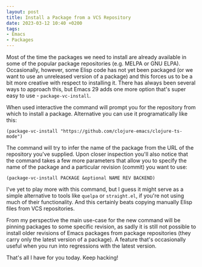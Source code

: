```yaml
---
layout: post
title: Install a Package from a VCS Repository
date: 2023-03-12 10:40 +0200
tags:
- Emacs
- Packages
---
```


Most of the time the packages we need to install are already available in some
of the popular package repositories (e.g. MELPA or GNU ELPA). Occasionally, however,
some Elisp code has not yet been packaged (or we want to use an unreleased version of a package) and this forces us to be a bit more creative with respect to installing it. There has always been several ways to approach this, but Emacs 29 adds one more option that's super easy to use - `package-vc-install`.

When used interactive the command will prompt you for the repository from which to install a package. Alternative you can use it programatically like this:

``` emacs-lisp
(package-vc-install "https://github.com/clojure-emacs/clojure-ts-mode")
```

The command will try to infer the name of the package from the URL of the
repository you've supplied.  Upon closer inspection you'll also notice that the
command takes a few more parameters that allow you to specify the name of the
package and a particular revision (commit) you want to use:

``` emacs-lisp
(package-vc-install PACKAGE &optional NAME REV BACKEND)
```

I've yet to play more with this command, but I guess it might serve as a simple alternative to tools like `quelpa` or `straight.el`, if you're not using much of their functionality. And this certainly beats copying manually Elisp files from VCS repositories.

From my perspective the main use-case for the new command will be pinning packages to some specific revision, as sadly it is still not possible to install older revisions of Emacs packages from package repositories (they carry only the latest version of a package). A feature that's occasionally useful when you run into regressions with the latest version.

That's all I have for you today. Keep hacking!
